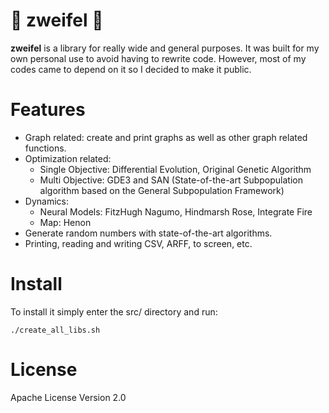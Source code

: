 # :seedling: zweifel :ant:

**zweifel** is a library for really wide and general purposes.
It was built for my own personal use to avoid having to rewrite code.
However, most of my codes came to depend on it so I decided to make it public.

# Features

- Graph related: create and print graphs as well as other graph related functions.
- Optimization related: 
  - Single Objective: Differential Evolution, Original Genetic Algorithm
  - Multi Objective: GDE3 and SAN (State-of-the-art Subpopulation algorithm based on the General Subpopulation Framework)
- Dynamics: 
  - Neural Models: FitzHugh Nagumo, Hindmarsh Rose, Integrate Fire
  - Map: Henon
- Generate random numbers with state-of-the-art algorithms.
- Printing, reading and writing CSV, ARFF, to screen, etc.

# Install

To install it simply enter the src/ directory and run:
```
./create_all_libs.sh
```

# License

Apache License Version 2.0

